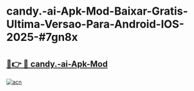 # candy.-ai-Apk-Mod-Baixar-Gratis-Ultima-Versao-Para-Android-IOS-2025-#7gn8x

# <h2><a href="https://ainizakaria.my?title=candy.-ai-Apk-Mod&ref=25M">🔗👉 🔴 candy.-ai-Apk-Mod</a></h2>

[![acn](https://github.com/user-attachments/assets/0f9c940e-d8b0-45ae-aac7-cd30a18b3e1c)](https://ainizakaria.my?title=candy.-ai-Apk-Mod&ref=25M)

